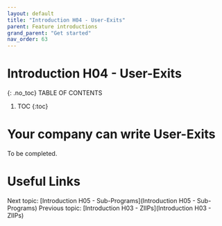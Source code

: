 ```yaml
---
layout: default
title: "Introduction H04 - User-Exits"
parent: Feature introductions
grand_parent: "Get started"
nav_order: 63
---
```


# Introduction H04 - User-Exits
{: .no_toc}
TABLE OF CONTENTS
1. TOC
{:toc}

# Your company can write User-Exits
To be completed.



# Useful Links
Next topic: [Introduction H05 - Sub-Programs](Introduction H05 - Sub-Programs)
Previous topic: [Introduction H03 - ZIIPs](Introduction H03 - ZIIPs)

